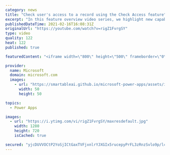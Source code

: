 ```yaml
---
category: news
title: "Check user's access to a record using the Check Access feature"
excerpt: "In this feature overview video series, we highlight new capabilities included in the latest update to Microsoft Power Apps.  This featured product update to Power Apps highlights check access, a new record level security feature admins can use to check and assign security roles.  Get the most out of"
publishedDateTime: 2021-02-16T16:08:31Z
originalUrl: "https://youtube.com/watch?v=rigZ1FvrgSY"
type: video
quality: 122
heat: 122
published: true

featuredContent: "<iframe width=\"800\" height=\"500\" frameborder=\"0\" src=\"https://www.youtube.com/embed/rigZ1FvrgSY\" allow=\"accelerometer; autoplay; encrypted-media; gyroscope; picture-in-picture\" allowfullscreen></iframe>"

provider:
  name: Microsoft
  domain: microsoft.com
  images:
    - url: "https://smartableai.github.io/microsoft-power-apps/assets/images/organizations/microsoft.com-50x50.jpg"
      width: 50
      height: 50

topics:
  - Power Apps

images:
  - url: "https://i.ytimg.com/vi/rigZ1FvrgSY/maxresdefault.jpg"
    width: 1280
    height: 720
    isCached: true

secured: "yjcDUVVOCtP2YoSjICtGaxTVFjxnlrYJXGIx5rucepyPrFL3zRnzSvlo9p/lczSHlO2iQgW0Xxp5oZI72naWYA4jujNRc3YNGATCW3dEf9XjBlx8yKC5ZsI8RSMaS58j5sIjcagDDS91ZWEE8fpnrMW0/77f9eAcmTE57E11AZjXYOCpmtlcP015yZJsA+E0+XT6k7QtpoHkTUeHpw8vfn+FxavvOue8hUmsaXWA3VAn86xNnrRVYQFZJUxMyQJOhvaLt9Zs4Ux1MNzgIsTPpEUt3GV31dMfLoH4mSkJBUvWsaI3uL5k0RBK2uOpyU0iBQRRhNVWWRGIYpRxtpM0ug9lO/jXLgECQ2oRv9Q1Zwk21akBAS9bXvW1j5fLUq1q2t2HjwJwZ5ssl9Wbx943yAneQiLQBu7WOGgrJMWuZcg=;9Yh3ut6WCr/V+u2/gmZ/Yw=="
---
```


